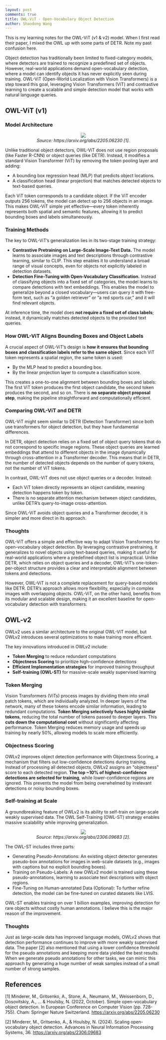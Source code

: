 ```yaml
---
layout: post
comments: true
title: OWL-ViT - Open-Vocabulary Object Detection
author: Shaodong Wang
---
```


This is my learning notes for the OWL-ViT (v1 & v2) model. When I first read their paper, I mixed the OWL up with some parts of DETR. Note my past confusion here.

Object detection has traditionally been limited to fixed-category models, where detectors are trained to recognize a predefined set of objects. However, real-world applications demand open-vocabulary detection, where a model can identify objects it has never explicitly seen during training. OWL-ViT (Open-World Localization with Vision Transformers) is a step toward this goal, leveraging Vision Transformers (ViT) and contrastive learning to create a scalable and simple detection model that works with natural language queries.

## OWL-ViT (v1)
### Model Architecture

<div style="text-align: center">
  <img src="/assets/images/owl/owl_architecture.jpeg">
  <figcaption><em> Source: https://arxiv.org/abs/2205.06230 [1].</em></figcaption>
</div>

Unlike traditional object detectors, OWL-ViT does not use region proposals (like Faster R-CNN) or object queries (like DETR). Instead, it modifies a standard Vision Transformer (ViT) by removing the token pooling layer and adding:

- A bounding box regression head (MLP) that predicts object locations.
- A classification head (linear projection) that matches detected objects to text-based queries.

Each ViT token corresponds to a candidate object. If the ViT encoder outputs 256 tokens, the model can detect up to 256 objects in an image. This makes OWL-ViT simple yet effective—every token inherently represents both spatial and semantic features, allowing it to predict bounding boxes and labels simultaneously.

### Training Methods
The key to OWL-ViT’s generalization lies in its two-stage training strategy:

- **Contrastive Pretraining on Large-Scale Image-Text Data.**
The model learns to associate images and text descriptions through contrastive learning, similar to CLIP. This step enables it to understand a broad range of visual concepts, even for objects not explicitly labeled in detection datasets.
- **Detection Fine-Tuning with Open-Vocabulary Classification.**
Instead of classifying objects into a fixed set of categories, the model learns to compare detections with text embeddings. This enables the model to generalize beyond a closed vocabulary—users can query it with free-form text, such as “a golden retriever” or “a red sports car,” and it will find relevant objects.

At inference time, the model does **not require a fixed set of class labels**; instead, it dynamically matches detected objects to the provided text queries.

### How OWL-ViT Aligns Bounding Boxes and Object Labels
A crucial aspect of OWL-ViT’s design is **how it ensures that bounding boxes and classification labels refer to the same object**. Since each ViT token represents a spatial region, the same token is used:

- By the MLP head to predict a bounding box.
- By the linear projection layer to compute a classification score.

This creates a one-to-one alignment between bounding boxes and labels:
The first ViT token produces the first object candidate, the second token produces the second, and so on. There is **no separate object proposal step**, making the pipeline straightforward and computationally efficient.

### Comparing OWL-ViT and DETR
OWL-ViT might seem similar to DETR (Detection Transformer) since both use transformers for object detection, but they have fundamental differences.

In DETR, object detection relies on a fixed set of object query tokens that do not correspond to specific image regions. These object queries are learned embeddings that attend to different objects in the image dynamically through cross-attention in a Transformer decoder. This means that in DETR, the number of detected objects depends on the number of query tokens, not the number of ViT tokens.

In contrast, OWL-ViT does not use object queries or a decoder. Instead:

- Each ViT token directly represents an object candidate, meaning detection happens token by token.
- There is no separate attention mechanism between object candidates, unlike DETR’s query-to-image cross-attention.

Since OWL-ViT avoids object queries and a Transformer decoder, it is simpler and more direct in its approach.

### Thoughts
OWL-ViT offers a simple and effective way to adapt Vision Transformers for open-vocabulary object detection. By leveraging contrastive pretraining, it generalizes to novel objects using text-based queries, making it useful for real-world applications where a predefined object list is impractical. Unlike DETR, which relies on object queries and a decoder, OWL-ViT’s one-token-per-object structure provides a clear and interpretable alignment between tokens and detections.

However, OWL-ViT is not a complete replacement for query-based models like DETR. DETR’s approach allows more flexibility, especially in complex images with overlapping objects. OWL-ViT, on the other hand, benefits from its modular and scalable design, making it an excellent baseline for open-vocabulary detection with transformers.

## OWL-v2

OWLv2 uses a similar architecture to the original OWL-ViT model, but OWLv2 introduces several optimizations to make training more efficient. 

The key innovations introduced in OWLv2 include:

- **Token Merging** to reduce redundant computations
- **Objectness Scoring** to prioritize high-confidence detections
- **Efficient Implementation strategies** for improved training throughput
- **Self-training (OWL-ST)** for massive-scale weakly supervised learning

### Token Merging
Vision Transformers (ViTs) process images by dividing them into small patch tokens, which are individually analyzed.
In deeper layers of the network, many of these tokens encode similar information, leading to redundant computations.
**Token Merging selectively fuses highly similar tokens**, reducing the total number of tokens passed to deeper layers.
This **cuts down the computational cost** without significantly affecting performance.
Token Merging reduces memory usage and speeds up training by nearly 50%, allowing models to scale more efficiently.

### Objectness Scoring
OWLv2 improves object detection performance with Objectness Scoring, a mechanism that filters out low-confidence detections during training.
Instead of processing all detected objects, OWLv2 assigns an "objectness" score to each detected region.
**The top ~10% of highest-confidence detections are selected for training**, while lower-confidence regions are ignored.
This prevents the model from being overwhelmed by irrelevant detections or noisy bounding boxes.

### Self-training at Scale
A groundbreaking feature of OWLv2 is its ability to self-train on large-scale weakly supervised data. The OWL Self-Training (OWL-ST) strategy enables massive scalability while improving generalization.

<div style="text-align: center">
  <img src="/assets/images/owl/owl_v2.jpeg">
  <figcaption><em> Source: https://arxiv.org/abs/2306.09683 [2].</em></figcaption>
</div>

The OWL-ST includes three parts:
- Generating Pseudo-Annotations: An existing object detector generates pseudo-box annotations for images in web-scale datasets (e.g., images with captions but no explicit bounding boxes).
- Training on Pseudo-Labels: A new OWLv2 model is trained using these pseudo-annotations, learning to associate text descriptions with object regions.
- Fine-Tuning on Human-annotated Data (Optional): To further refine detection, the model can be fine-tuned on curated datasets like LVIS.

OWL-ST enables training on over 1 billion examples, improving detection for rare objects without costly human annotations. I believe this is the major reason of the improvement.

### Thoughts
Just as large-scale data has improved language models, OWLv2 shows that detection performance continues to improve with more weakly supervised data. The paper \[2\] also mentioned that using a lower confidence threshold for the pseudo annotations and keeping more data yielded the best results. When we generate pseudo annotations for other tasks, we can mimic this approach by generating a huge number of weak samples instead of a small number of strong samples.


## References
\[1\] Minderer, M., Gritsenko, A., Stone, A., Neumann, M., Weissenborn, D., Dosovitskiy, A., ... & Houlsby, N. (2022, October). Simple open-vocabulary object detection. In European Conference on Computer Vision (pp. 728-755). Cham: Springer Nature Switzerland. https://arxiv.org/abs/2205.06230

\[2\] Minderer, M., Gritsenko, A., & Houlsby, N. (2024). Scaling open-vocabulary object detection. Advances in Neural Information Processing Systems, 36. https://arxiv.org/abs/2306.09683